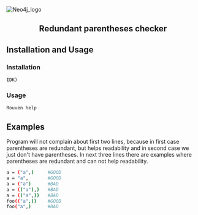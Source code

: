 
![Neo4j_logo](https://dist.neo4j.com/wp-content/uploads/20210423072428/neo4j-logo-2020-1.svg)

<h2 align="center"> Redundant parentheses checker</h2>

## Installation and Usage

### Installation

`IDK)`

### Usage

`Rouven help`

## Examples

Program will not complain about first two lines, because in first case 
parentheses are redundant, but helps readability and in second case we just 
don't have parentheses. In next three lines there are examples where 
parentheses are redundant and can not help readability.
```sh
a = ("a",)     #GOOD
a = "a",       #GOOD
a = ("a")      #BAD
a = (("a"),)   #BAD
a = (("a",))   #BAD
foo(("a",))    #GOOD
foo("a",)      #BAD
```

